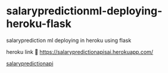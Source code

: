 # salarypredictionml-deploying-heroku-flask
salaryprediction ml deploying in heroku using flask

heroku link 🔗 https://salarypredictionapisai.herokuapp.com/

[salarypredictionapi](https://salarypredictionapisai.herokuapp.com/)
